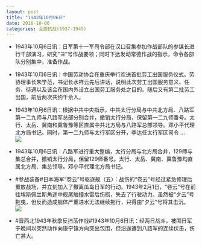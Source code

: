 ```yaml
---
layout: post
title: "1943年10月06日"
date: 2018-10-06
categories: 全面抗战(1937-1945)
---
```


<meta name="referrer" content="no-referrer" />

- 1943年10月6日讯：日军第十一军司令部在汉口召集参加作战部队的参谋长进行干部演习，研究“ヨ”号作战要领；同时下达发动常德作战的指示，命令各部队分别集中，准备作战。 

- 1943年10月6日讯：中国劳动协会在重庆举行欢送首批劳工出国服务仪式。劳协理事长朱学范，书记长水祥云先后讲话，说明此次劳工出国服务意义、任务、待遇以及该会在国内外设立出国劳工服务处之目的。随后又有第二批劳工出国，前后两次共约千余人。 

- 1943年10月6日讯：根据中共中央指示，中共太行分局与中共北方局、八路军第一二九师与八路军总部分别合并，撤销太行分局，保留第一二九师番号。太行、太岳、冀南和冀鲁豫等区直属中共北方局与八路军总部领导。邓小平代理北方局书记。同时，第一二九师与太行军区分开，李达任太行军区司令 ... <br/><img src="https://wx4.sinaimg.cn/large/aca367d8ly1fvynq8ixazj20c80cwdfz.jpg" />

- 1943年10月6日讯：八路军进行重大整编，太行分局与北方局合并，129师与集总合并，撤销太行分局，保留129师番号。太行、太岳、冀南、冀鲁豫均直属北方局、集总领导。邓小平代理北方局书记。 

- #参战装备#日本海军“卷云”号驱逐舰（五）：战伤的“卷云”号经过紧急修理后重放战场，并立刻加入了撤离瓜岛日军的行动。1943年2月1日，“卷云”号在前往埃斯佩兰斯角途中舰尾触撞水雷后伤损，失去了行驶动力。虽然被“夕云”号拖曳，但反而造成舰体严重进水无法继续拖行，只得由“夕云”号将其击沉。 <br/><img src="https://wx2.sinaimg.cn/large/aca367d8ly1fvy9v1ywvrj21hc0ry14p.jpg" />

- #晋西北1943年秋季反扫荡作战#1943年10月6日讯：经两日战斗，被围日军于晚间以突然动作向康宁镇方向突出包围，但沿途遭到八路军的连续伏击，伤亡甚大。 

